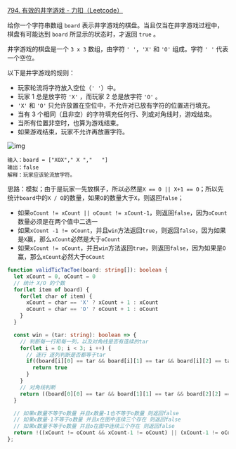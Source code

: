 [794. 有效的井字游戏 - 力扣（Leetcode）](https://leetcode.cn/problems/valid-tic-tac-toe-state/description/)

给你一个字符串数组 `board` 表示井字游戏的棋盘。当且仅当在井字游戏过程中，棋盘有可能达到 `board` 所显示的状态时，才返回 `true` 。

井字游戏的棋盘是一个 `3 x 3` 数组，由字符 `' '`，`'X'` 和 `'O'` 组成。字符 `' '` 代表一个空位。

以下是井字游戏的规则：

- 玩家轮流将字符放入空位（`' '`）中。
- 玩家 1 总是放字符 `'X'` ，而玩家 2 总是放字符 `'O'` 。
- `'X'` 和 `'O'` 只允许放置在空位中，不允许对已放有字符的位置进行填充。
- 当有 3 个相同（且非空）的字符填充任何行、列或对角线时，游戏结束。
- 当所有位置非空时，也算为游戏结束。
- 如果游戏结束，玩家不允许再放置字符。

![img](https://assets.leetcode.com/uploads/2021/05/15/tictactoe2-grid.jpg)

```
输入：board = ["XOX"," X ","   "]
输出：false
解释：玩家应该轮流放字符。
```

思路：模拟；由于是玩家一先放棋子，所以必然是`X == O || X+1 == O`；所以先统计`board`中的`X / O`的数量，如果`O`的数量大于`X`，则返回`false`；

* 如果`oCount != xCount || oCount != xCount-1`，则返回`false`，因为`oCount`数量必须是在两个值中二选一
* 如果`xCount -1 != oCount`，并且`win`方法返回`true`，则返回`false`，因为如果是`X`赢，那么`xCount`必然是大于`oCount`
* 如果`xCount != oCount`，并且`win`方法返回`true`，则返回`false`，因为如果是`O`赢，那么`xCount`必然大于`oCount`

```typescript
function validTicTacToe(board: string[]): boolean {
  let xCount = 0, oCount = 0
  // 统计 X/O 的个数
  for(let item of board) {
    for(let char of item) {
      xCount = char == 'X' ? xCount + 1 : xCount
      oCount = char == 'O' ? oCount + 1 : oCount
    }
  }

  const win = (tar: string): boolean => {
    // 判断每一行和每一列，以及对角线是否有连续的tar
    for(let i = 0; i < 3; i ++) {
      // 逐行 逐列判断是否都等于tar
      if((board[i][0] == tar && board[i][1] == tar && board[i][2] == tar) || (board[0][i] == tar && board[1][i] == tar && board[2][i] == tar)) {
        return true
      }
    }
    // 对角线判断
    return ((board[0][0] == tar && board[1][1] == tar && board[2][2] == tar) || (board[0][2] == tar && board[1][1] == tar && board[2][0] == tar))
  }

  // 如果x数量不等于o数量 并且x数量-1也不等于o数量 则返回false
  // 如果x数量-1不等于o数量 并且x在图中连续三个存在 则返回false
  // 如果x数量不等于o数量 并且o在图中连续三个存在 则返回false
  return !((xCount != oCount && xCount-1 != oCount) || (xCount-1 != oCount && win('X')) || (xCount != oCount && win('O')))
};
```

